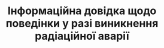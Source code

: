﻿---
title: Інформаційна довідка щодо поведінки у разі виникнення радіаційної аварії
---

<slideshow />
